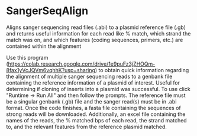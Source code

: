 # SangerSeqAlign
Aligns sanger sequencing read files (.abi) to a plasmid reference file (.gb) and returns useful information for each read like % match, which strand the match was on, and which features (coding sequences, primers, etc.) are contained within the alignment

Use this program (https://colab.research.google.com/drive/1e9puFz3jZHOQm-8fax1yVcJQVm6vqhhK?usp=sharing) to obtain quick information regarding the alignment of multiple sanger sequencing reads to a genbank file containing the reference information of a plasmid of interest. Useful for determining if cloning of inserts into a plasmid was successful. To use click "Runtime -> Run All" and then follow the prompts. The reference file must be a singular genbank (.gb) file and the sanger read(s) must be in .abi format. Once the code finishes, a fasta file containing the sequences of strong reads will be downloaded. Additionally, an excel file containing the names of the reads, the % matched bps of each read, the strand matched to, and the relevant features from the reference plasmid matched.
